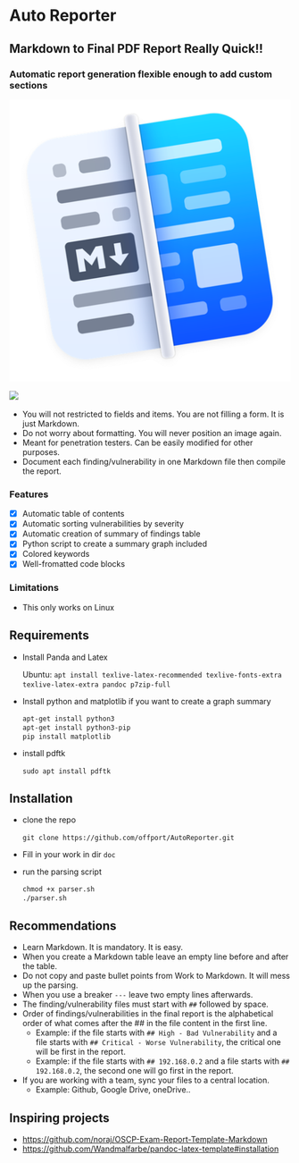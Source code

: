 # Auto Reporter
## Markdown to Final PDF Report Really Quick!!
### Automatic report generation flexible enough to add custom sections

![](screenshots/logo.png)

![](screenshots/reportexample.png)

- You will not restricted to fields and items. You are not filling a form. It is just Markdown.
- Do not worry about formatting. You will never position an image again.
- Meant for penetration testers. Can be easily modified for other purposes.
- Document each finding/vulnerability in one Markdown file then compile the report.

### Features
- [x] Automatic table of contents 
- [x] Automatic sorting vulnerabilities by severity 
- [x] Automatic creation of summary of findings table
- [x] Python script to create a summary graph included
- [x] Colored keywords
- [x] Well-fromatted code blocks

### Limitations
- This only works on Linux

## Requirements

- Install Panda and Latex
		
	Ubuntu: `apt install texlive-latex-recommended texlive-fonts-extra texlive-latex-extra pandoc p7zip-full`
	
- Install python and matplotlib if you want to create a graph summary

	```
	apt-get install python3
	apt-get install python3-pip
	pip install matplotlib
	```	
- install pdftk

	`sudo apt install pdftk`

## Installation

- clone the repo

	`git clone https://github.com/offport/AutoReporter.git`
	
- Fill in your work in dir `doc`
	
- run the parsing script

	```
	chmod +x parser.sh
	./parser.sh
	```

## Recommendations

- Learn Markdown. It is mandatory. It is easy.
- When you create a Markdown table leave an empty line before and after the table.
- Do not copy and paste bullet points from Work to Markdown. It will mess up the parsing.
- When you use a breaker `---` leave two empty lines afterwards.
- The finding/vulnerability files must start with `##` followed by space.
- Order of findings/vulnerabilities in the final report is the alphabetical order of what comes after the ## in the file content in the first line.
	- Example: if the file starts with `## High - Bad Vulnerability` and a file starts with `## Critical - Worse Vulnerability`, the critical one will be first in the report.
	- Example: if the file starts with `## 192.168.0.2` and a file starts with `## 192.168.0.2`, the second one will go first in the report.
- If you are working with a team, sync your files to a central location.
	- Example: Github, Google Drive, oneDrive.. 

## Inspiring projects
- https://github.com/noraj/OSCP-Exam-Report-Template-Markdown
- https://github.com/Wandmalfarbe/pandoc-latex-template#installation


